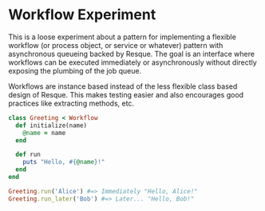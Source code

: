 # Workflow Experiment

This is a loose experiment about a pattern for implementing a flexible workflow (or process
object, or service or whatever) pattern with asynchronous queueing backed by Resque. The goal is
an interface where workflows can be executed immediately or asynchronously without directly
exposing the plumbing of the job queue.

Workflows are instance based instead of the less flexible class based design of Resque. This
makes testing easier and also encourages good practices like extracting methods, etc.

```ruby
class Greeting < Workflow
  def initialize(name)
    @name = name
  end

  def run
    puts "Hello, #{@name}!"
  end
end

Greeting.run('Alice') #=> Immediately "Hello, Alice!"
Greeting.run_later('Bob') #=> Later... "Hello, Bob!"
```
